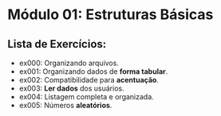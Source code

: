 # **Módulo 01**: Estruturas Básicas

## **Lista de Exercícios:**

   - ex000: Organizando arquivos.
   - ex001: Organizando dados de **forma tabular**.
   - ex002: Compatibilidade para **acentuação**.
   - ex003: **Ler dados** dos usuários.
   - ex004: Listagem completa e organizada.
   - ex005: Números **aleatórios**.
